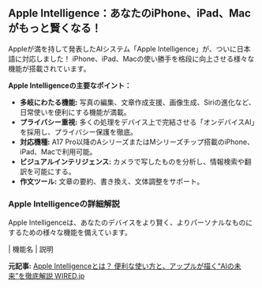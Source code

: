 ## Apple Intelligence：あなたのiPhone、iPad、Macがもっと賢くなる！

Appleが満を持して発表したAIシステム「Apple Intelligence」が、ついに日本語に対応しました！ iPhone、iPad、Macの使い勝手を格段に向上させる様々な機能が搭載されています。

**Apple Intelligenceの主要なポイント：**

* **多岐にわたる機能:** 写真の編集、文章作成支援、画像生成、Siriの進化など、日常使いを便利にする機能が満載。
* **プライバシー重視:** 多くの処理をデバイス上で完結させる「オンデバイスAI」を採用し、プライバシー保護を徹底。
* **対応機種:** A17 Pro以降のAシリーズまたはMシリーズチップ搭載のiPhone、iPad、Macで利用可能。
* **ビジュアルインテリジェンス:** カメラで写したものを分析し、情報検索や翻訳を可能にする。
* **作文ツール:** 文章の要約、書き換え、文体調整をサポート。

### Apple Intelligenceの詳細解説

Apple Intelligenceは、あなたのデバイスをより賢く、よりパーソナルなものにするための様々な機能を備えています。

| 機能名 | 説明 

**元記事:** [Apple Intelligenceとは？ 便利な使い方と、アップルが描く“AIの未来”を徹底解説 WIRED.jp](https://wired.jp/article/what-is-apple-intelligence-how-to-use/)